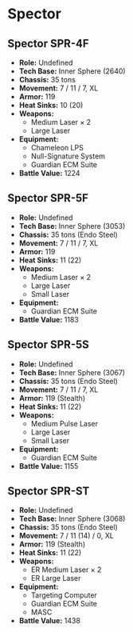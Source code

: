 # Spector
## Spector SPR-4F
- **Role:** Undefined
- **Tech Base:** Inner Sphere (2640)
- **Chassis:** 35 tons
- **Movement:** 7 / 11 / 7, XL
- **Armor:** 119
- **Heat Sinks:** 10 (20)
- **Weapons:**
  - Medium Laser × 2
  - Large Laser
- **Equipment:**
  - Chameleon LPS
  - Null-Signature System
  - Guardian ECM Suite
- **Battle Value:** 1224

## Spector SPR-5F
- **Role:** Undefined
- **Tech Base:** Inner Sphere (3053)
- **Chassis:** 35 tons (Endo Steel)
- **Movement:** 7 / 11 / 7, XL
- **Armor:** 119
- **Heat Sinks:** 11 (22)
- **Weapons:**
  - Medium Laser × 2
  - Large Laser
  - Small Laser
- **Equipment:**
  - Guardian ECM Suite
- **Battle Value:** 1183

## Spector SPR-5S
- **Role:** Undefined
- **Tech Base:** Inner Sphere (3067)
- **Chassis:** 35 tons (Endo Steel)
- **Movement:** 7 / 11 / 7, XL
- **Armor:** 119 (Stealth)
- **Heat Sinks:** 11 (22)
- **Weapons:**
  - Medium Pulse Laser
  - Large Laser
  - Small Laser
- **Equipment:**
  - Guardian ECM Suite
- **Battle Value:** 1155

## Spector SPR-ST
- **Role:** Undefined
- **Tech Base:** Inner Sphere (3068)
- **Chassis:** 35 tons (Endo Steel)
- **Movement:** 7 / 11 (14) / 0, XL
- **Armor:** 119 (Stealth)
- **Heat Sinks:** 11 (22)
- **Weapons:**
  - ER Medium Laser × 2
  - ER Large Laser
- **Equipment:**
  - Targeting Computer
  - Guardian ECM Suite
  - MASC
- **Battle Value:** 1438


